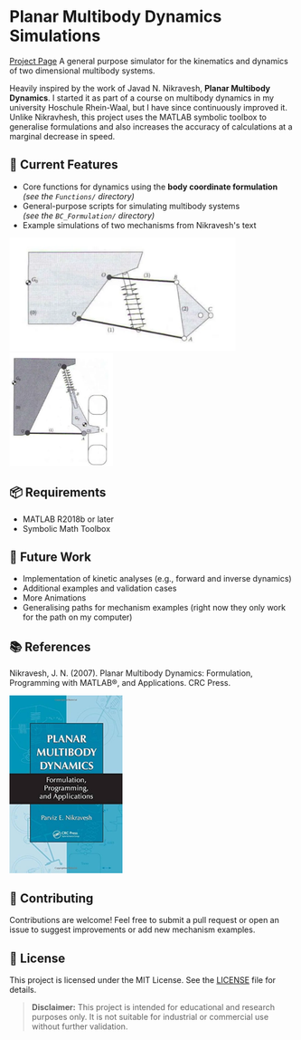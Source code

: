 # Planar Multibody Dynamics Simulations
[Project Page](https://jcchincheong-bb.github.io/projects/mbd-simulations/index/)
A general purpose simulator for the kinematics and dynamics of two dimensional multibody systems. 

Heavily inspired by the work of Javad N. Nikravesh, **Planar Multibody Dynamics**. I started it as part of a course on multibody dynamics in my university Hoschule Rhein-Waal, but I have since continuously improved it. Unlike Nikravhesh, this project uses the MATLAB symbolic toolbox to generalise formulations and also increases the accuracy of calculations at a marginal decrease in speed. 

## 🔧 Current Features

- Core functions for dynamics using the **body coordinate formulation**  
  *(see the `Functions/` directory)*
- General-purpose scripts for simulating multibody systems  
  *(see the `BC_Formulation/` directory)*
- Example simulations of two mechanisms from Nikravesh's text

<p float="left">
  <img src='https://github.com/jcchincheong-bb/MBD_Simulations/blob/main/src/assets/DAS.png' width='400'>
  <img src='https://github.com/jcchincheong-bb/MBD_Simulations/blob/main/src/assets/MPS.png' height='200'>
</p>

## 📦 Requirements
- MATLAB R2018b or later
- Symbolic Math Toolbox 

## 🚧 Future Work
- Implementation of kinetic analyses (e.g., forward and inverse dynamics)
- Additional examples and validation cases
- More Animations
- Generalising paths for mechanism examples (right now they only work for the path on my computer)
  
## 📚 References
Nikravesh, J. N. (2007). Planar Multibody Dynamics: Formulation, Programming with MATLAB®, and Applications. CRC Press.

<img src='https://github.com/jcchincheong-bb/MBD_Simulations/blob/main/src/assets/Nikravesh.jpg' width='200'>

## 🤝 Contributing
Contributions are welcome! Feel free to submit a pull request or open an issue to suggest improvements or add new mechanism examples.

## 📄 License
This project is licensed under the MIT License. See the [LICENSE](./LICENSE) file for details.

> **Disclaimer:** This project is intended for educational and research purposes only. It is not suitable for industrial or commercial use without further validation.
